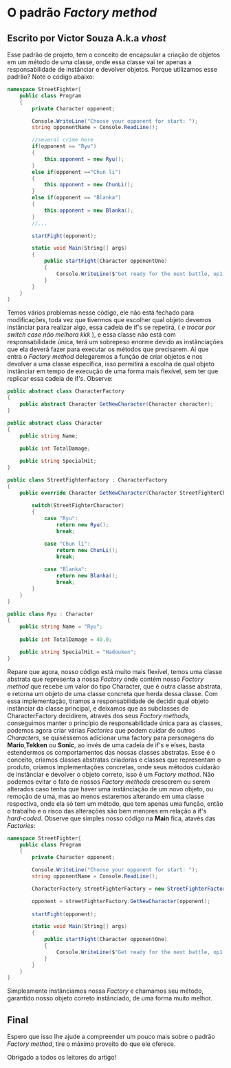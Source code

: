 # O padrão _Factory method_

## Escrito por Victor Souza A.k.a _vhost_

Esse padrão de projeto, tem o conceito de encapsular a criação de objetos em um método de uma classe, onde essa classe vai ter apenas a responsabilidade de instânciar e devolver objetos. Porque utilizamos esse padrão? Note o código abaixo:

```csharp
namespace StreetFighter{ 
    public class Program
    {
        private Character opponent;

        Console.WriteLine("Choose your opponent for start: ");
        string opponentName = Console.ReadLine();

        //several crime here
        if(opponent == "Ryu")
        {
            this.opponent = new Ryu();
        }
        else if(opponent =="Chun li")
        {
            this.opponent = new ChunLi();
        }
        else if(opponent == "Blanka")
        {
            this.opponent = new Blanka();
        }
        //...

        startFight(opponent);

        static void Main(String[] args)
        {
            public startFight(Character opponentOne)
            {
                Console.WriteLine($"Get ready for the next battle, op1 :{opponentOne}, op2: {new RandomOpponent});
            }
        }
    }
}

```
  Temos vários problemas nesse código, ele não está fechado para modificações, toda vez que tivermos que escolher qual objeto devemos instânciar para realizar algo, essa cadeia de if's se repetirá, ( _e trocar por switch case não melhora kkk_ ), e essa classe não está com responsabilidade única, terá um sobrepeso enorme devido as instânciações que ela deverá fazer para executar os métodos que precisarem. Aí que entra o _Factory method_ delegaremos a função de criar objetos e nos devolver a uma classe específica, isso permitirá a escolha de qual objeto instânciar em tempo de execução de uma forma mais flexível, sem ter que replicar essa cadeia de if's. Observe:

```csharp
public abstract class CharacterFactory
{
    public abstract Character GetNewCharacter(Character character);
}
``` 
```csharp
public abstract class Character
{
    public string Name;
    
    public int TotalDamage;

    public string SpecialHit;
}
``` 
```csharp
public class StreetFighterFactory : CharacterFactory
{
    public override Character GetNewCharacter(Character StreetFighterCharacter){
        
        switch(StreetFighterCharacter)
        {
            case "Ryu":
                return new Ryu();
                break;

            case "Chun li":
                return new ChunLi();
                break;
            
            case "Blanka":
                return new Blanka();
                break;
        }
    }
}
``` 
```csharp
public class Ryu : Character
{
    public string Name = "Ryu";
    
    public int TotalDamage = 40.0;

    public string SpecialHit = "Hadouken";
}
```
Repare que agora, nosso código está muito mais flexível, temos uma classe abstrata que representa a nossa _Factory_ onde contém nosso _Factory method_ que recebe um valor do tipo Character, que é outra classe abstrata,
e retorna um objeto de uma classe concreta que herda dessa classe. Com essa implementação, tiramos a responsabilidade de decidir qual objeto instânciar da classe principal, e deixamos que as subclasses de CharacterFactory decidirem, através dos seus _Factory methods_, conseguimos manter o princípio de responsabilidade única para as classes, podemos agora criar várias _Factories_ que podem cuidar de outros _Characters_, se quiséssemos adicionar uma factory para personagens do **Mario**,**Tekken** ou **Sonic**, ao invés de uma cadeia de if's e elses, basta estendermos os comportamentos das nossas classes abstratas. Esse é o conceito, criamos classes abstratas criadoras e classes que representam o produto, criamos implementações concretas, onde seus métodos cuidarão de instânciar e devolver o objeto correto, isso é um _Factory method_. Não podemos evitar o fato de nossos _Factory methods_ crescerem ou serem alterados caso tenha que haver uma instânciação de um novo objeto, ou remoção de uma, mas ao menos estaremos alterando em uma classe respectiva, onde ela só tem um método, que tem apenas uma função, então o trabalho e o risco das alterações são bem menores em relação a if's _hard-coded_. Observe que simples nosso código na **Main** fica, atavés das _Factories_:

```csharp
namespace StreetFighter{ 
    public class Program
    {
        private Character opponent;

        Console.WriteLine("Choose your opponent for start: ");
        string opponentName = Console.ReadLine();

        CharacterFactory streetFighterFactory = new StreetFighterFactory();

        opponent = streetFighterFactory.GetNewCharacter(opponent);
      
        startFight(opponent);

        static void Main(String[] args)
        {
            public startFight(Character opponentOne)
            {
                Console.WriteLine($"Get ready for the next battle, op1 :{opponentOne}, op2: {new RandomOpponent});
            }
        }
    }
}

```
Simplesmente instânciamos nossa _Factory_ e chamamos seu método, garantido nosso objeto correto instânciado, de uma forma muito melhor.

## Final 

Espero que isso lhe ajude a compreender um pouco mais sobre o padrão _Factory method_, tire o máximo proveito do que ele oferece. 

Obrigado a todos os leitores do artigo!